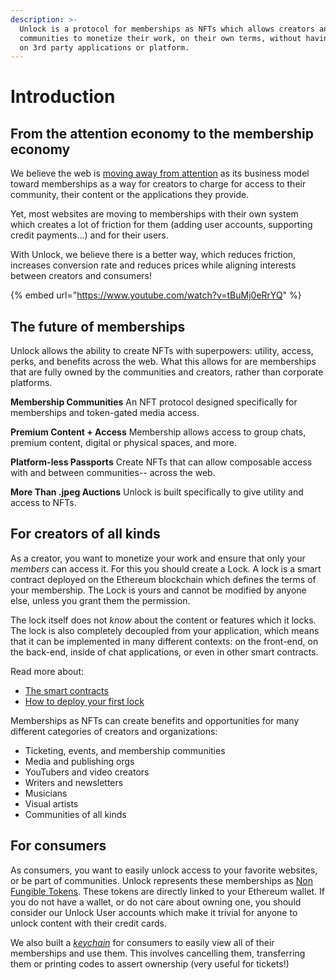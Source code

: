 ```yaml
---
description: >-
  Unlock is a protocol for memberships as NFTs which allows creators and
  communities to monetize their work, on their own terms, without having to rely
  on 3rd party applications or platform.
---
```


# Introduction

## From the attention economy to the membership economy

We believe the web is [moving away from attention](https://medium.com/unlock-protocol/the-end-of-the-ad-supported-web-d4d093fb462f) as its business model toward memberships as a way for creators to charge for access to their community, their content or the applications they provide.

Yet, most websites are moving to memberships with their own system which creates a lot of friction for them (adding user accounts, supporting credit payments...) and for their users.

With Unlock, we believe there is a better way, which reduces friction, increases conversion rate and reduces prices while aligning interests between creators and consumers!

{% embed url="https://www.youtube.com/watch?v=tBuMj0eRrYQ" %}

## The future of memberships

Unlock allows the ability to create NFTs with superpowers: utility, access, perks, and benefits across the web. What this allows for are memberships that are fully owned by the communities and creators, rather than corporate platforms.

**Membership Communities** An NFT protocol designed specifically for memberships and token-gated media access.

**Premium Content + Access** Membership allows access to group chats, premium content, digital or physical spaces, and more.

**Platform-less Passports** Create NFTs that can allow composable access with and between communities-- across the web.

**More Than .jpeg Auctions** Unlock is built specifically to give utility and access to NFTs.

## For creators of all kinds

As a creator, you want to monetize your work and ensure that only your _members_ can access it. For this you should create a Lock. A lock is a smart contract deployed on the Ethereum blockchain which defines the terms of your membership. The Lock is yours and cannot be modified by anyone else, unless you grant them the permission.

The lock itself does not _know_ about the content or features which it locks. The lock is also completely decoupled from your application, which means that it can be implemented in many different contexts: on the front-end, on the back-end, inside of chat applications, or even in other smart contracts.

Read more about:

* [The smart contracts](https://docs.unlock-protocol.com/developers/smart-contracts-architecture)
* [How to deploy your first lock](creators/deploying-lock/)

Memberships as NFTs can create benefits and opportunities for many different categories of creators and organizations:

* Ticketing, events, and membership communities
* Media and publishing orgs
* YouTubers and video creators
* Writers and newsletters
* Musicians
* Visual artists
* Communities of all kinds

## For consumers

As consumers, you want to easily unlock access to your favorite websites, or be part of communities. Unlock represents these memberships as [Non Fungible Tokens](https://en.wikipedia.org/wiki/Non-fungible\_token). These tokens are directly linked to your Ethereum wallet. If you do not have a wallet, or do not care about owning one, you should consider our Unlock User accounts which make it trivial for anyone to unlock content with their credit cards.

We also built a [_keychain_](https://app.unlock-protocol.com/keychain/) for consumers to easily view all of their memberships and use them. This involves cancelling them, transferring them or printing codes to assert ownership (very useful for tickets!)
